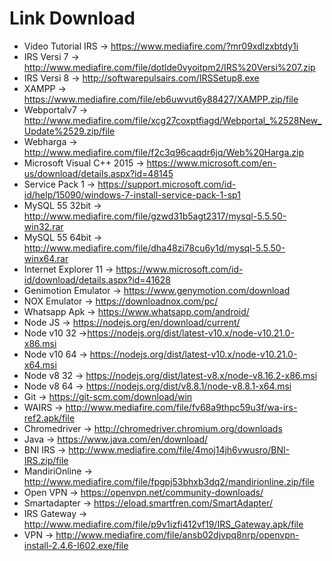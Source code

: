 # Link Download 
- Video Tutorial IRS -> https://www.mediafire.com/?mr09xdlzxbtdy1i
- IRS Versi 7 -> http://www.mediafire.com/file/dotlde0vyoitpm2/IRS%20Versi%207.zip
- IRS Versi 8 -> http://softwarepulsairs.com/IRSSetup8.exe
- XAMPP -> https://www.mediafire.com/file/eb6uwvut6y88427/XAMPP.zip/file
- Webportalv7 -> http://www.mediafire.com/file/xcg27coxptfiagd/Webportal_%2528New_Update%2529.zip/file
- Webharga -> http://www.mediafire.com/file/f2c3q96caqdr6jq/Web%20Harga.zip
- Microsoft Visual C++ 2015 -> https://www.microsoft.com/en-us/download/details.aspx?id=48145
- Service Pack 1 -> https://support.microsoft.com/id-id/help/15090/windows-7-install-service-pack-1-sp1
- MySQL 55 32bit ->	http://www.mediafire.com/file/gzwd31b5agt2317/mysql-5.5.50-win32.rar
- MySQL 55 64bit -> http://www.mediafire.com/file/dha48zi78cu6y1d/mysql-5.5.50-winx64.rar
- Internet Explorer 11 -> https://www.microsoft.com/id-id/download/details.aspx?id=41628
- Genimotion Emulator -> https://www.genymotion.com/download
- NOX Emulator -> https://downloadnox.com/pc/
- Whatsapp Apk -> https://www.whatsapp.com/android/
- Node JS -> https://nodejs.org/en/download/current/
- Node v10 32 ->https://nodejs.org/dist/latest-v10.x/node-v10.21.0-x86.msi
- Node v10 64 -> https://nodejs.org/dist/latest-v10.x/node-v10.21.0-x64.msi
- Node v8 32 -> https://nodejs.org/dist/latest-v8.x/node-v8.16.2-x86.msi
- Node v8 64 -> https://nodejs.org/dist/v8.8.1/node-v8.8.1-x64.msi
- Git -> https://git-scm.com/download/win
- WAIRS -> http://www.mediafire.com/file/fv68a9thpc59u3f/wa-irs-ref2.apk/file
- Chromedriver -> http://chromedriver.chromium.org/downloads
- Java -> https://www.java.com/en/download/
- BNI IRS -> http://www.mediafire.com/file/4moj14jh6vwusro/BNI-IRS.zip/file
- MandiriOnline -> http://www.mediafire.com/file/fpgpj53bhxb3dq2/mandirionline.zip/file
- Open VPN -> https://openvpn.net/community-downloads/
- Smartadapter -> https://eload.smartfren.com/SmartAdapter/
- IRS Gateway -> http://www.mediafire.com/file/p9v1izfi412vf19/IRS_Gateway.apk/file
- VPN -> http://www.mediafire.com/file/ansb02djvpq8nrp/openvpn-install-2.4.6-I602.exe/file